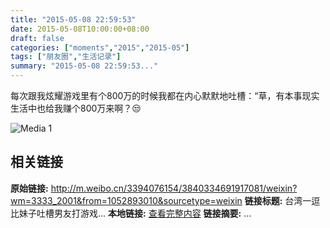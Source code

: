 ```yaml
---
title: "2015-05-08 22:59:53"
date: 2015-05-08T10:00:00+08:00
draft: false
categories: ["moments","2015","2015-05"]
tags: ["朋友圈","生活记录"]
summary: "2015-05-08 22:59:53..."
---
```


每次跟我炫耀游戏里有个800万的时候我都在内心默默地吐槽：“草，有本事现实生活中也给我赚个800万来啊？😒

![Media 1](/Moments/photos/2015-05-08/201505082259530.jpg)

## 相关链接

**原始链接:** http://m.weibo.cn/3394076154/3840334691917081/weixin?wm=3333_2001&from=1052893010&sourcetype=weixin
**链接标题:** 台湾一逗比妹子吐槽男友打游戏...
**本地链接:** [查看完整内容](/link_content/2015/05/2015-05-08/link_content/)
**链接摘要:** ...

